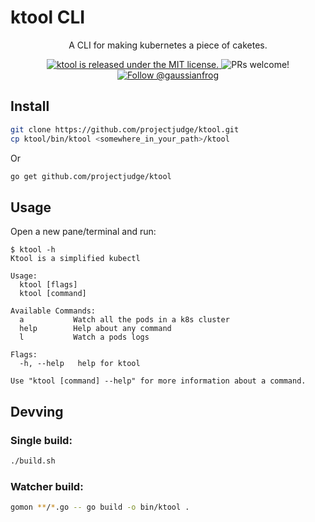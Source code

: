 # ktool CLI

</h3>
<p align="center">
  A CLI for making kubernetes a piece of caketes.
</p>
<p align="center">
  <a href="https://github.com/projectjudge/ktool/blob/master/LICENSE">
    <img src="https://img.shields.io/badge/license-MIT-blue.svg" alt="ktool is released under the MIT license." />
  </a>
  <!-- <a href="https://travis-ci.org/projectjudge/ktool">
    <img src="https://travis-ci.org/projectjudge/ktool.svg?branch=master" alt="Current TravisCI build status." />
  </a> -->
  <a >
    <img src="https://img.shields.io/badge/PRs-welcome-brightgreen.svg" alt="PRs welcome!" />
  </a>
  <a href="https://twitter.com/intent/follow?screen_name=gaussianfrog">
    <img src="https://img.shields.io/twitter/follow/gaussianfrog.svg?label=Follow%20@gaussianfrog" alt="Follow @gaussianfrog" />
  </a>
</p>

## Install

```bash
git clone https://github.com/projectjudge/ktool.git
cp ktool/bin/ktool <somewhere_in_your_path>/ktool
```

Or

```bash
go get github.com/projectjudge/ktool
```

## Usage

Open a new pane/terminal and run:

```shell
$ ktool -h
Ktool is a simplified kubectl

Usage:
  ktool [flags]
  ktool [command]

Available Commands:
  a           Watch all the pods in a k8s cluster
  help        Help about any command
  l           Watch a pods logs

Flags:
  -h, --help   help for ktool

Use "ktool [command] --help" for more information about a command.
```

## Devving

### Single build:

```bash
./build.sh
```

### Watcher build:

```bash
gomon **/*.go -- go build -o bin/ktool .
```
